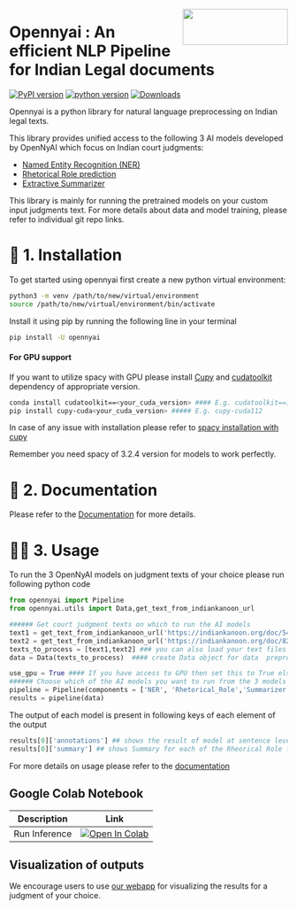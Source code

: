 <a href="https://github.com/OpenNyAI/Opennyai"><img src="https://github.com/OpenNyAI/Opennyai/raw/master/asset/final-logo-01.jpeg" width="190" height="65" align="right" /></a>

# Opennyai : An efficient NLP Pipeline for Indian Legal documents

[![PyPI version](https://badge.fury.io/py/opennyai.svg)](https://pypi.org/project/opennyai/)
[![python version](https://img.shields.io/badge/Python-%3E=3.7-blue)](https://github.com/OpenNyAI/Opennyai)
[![Downloads](https://pepy.tech/badge/opennyai)](https://github.com/OpenNyAI/Opennyai)

Opennyai is a python library for natural language preprocessing on Indian legal texts.

This library provides unified access to the following 3 AI models developed by OpenNyAI which focus on Indian court
judgments:

* [Named Entity Recognition (NER)](https://github.com/Legal-NLP-EkStep/legal_NER)
* [Rhetorical Role prediction](https://github.com/Legal-NLP-EkStep/rhetorical-role-baseline)
* [Extractive Summarizer](https://github.com/Legal-NLP-EkStep/judgment_extractive_summarizer)

This library is mainly for running the pretrained models on your custom input judgments text. For more details about
data and model training, please refer to individual git repo links.

# 🔧 1. Installation

To get started using opennyai first create a new python virtual environment:

```bash
python3 -m venv /path/to/new/virtual/environment
source /path/to/new/virtual/environment/bin/activate
```

Install it using pip by running the following line in your terminal

```bash
pip install -U opennyai
```

#### For GPU support

If you want to utilize spacy with GPU please install [Cupy](https://anaconda.org/conda-forge/cupy) and
[cudatoolkit](https://anaconda.org/anaconda/cudatoolkit) dependency of appropriate version.

```bash
conda install cudatoolkit==<your_cuda_version> #### E.g. cudatoolkit==11.2
pip install cupy-cuda<your_cuda_version> ##### E.g. cupy-cuda112
```

In case of any issue with installation please refer to [spacy installation with cupy](https://spacy.io/usage)

Remember you need spacy of 3.2.4 version for models to work perfectly.

# 📖 2. Documentation

Please refer to the [Documentation](https://opennyai.readthedocs.io/en/latest/index.html#) for more details.

# 👩‍💻 3. Usage

To run the 3 OpenNyAI models on judgment texts of your choice please run following python code

```python
from opennyai import Pipeline
from opennyai.utils import Data,get_text_from_indiankanoon_url

###### Get court judgment texts on which to run the AI models
text1 = get_text_from_indiankanoon_url('https://indiankanoon.org/doc/542273/')
text2 = get_text_from_indiankanoon_url('https://indiankanoon.org/doc/82089984/')
texts_to_process = [text1,text2] ### you can also load your text files directly into this
data = Data(texts_to_process)  #### create Data object for data  preprocessing before running ML models

use_gpu = True #### If you have access to GPU then set this to True else False
###### Choose which of the AI models you want to run from the 3 models 'NER', 'Rhetorical_Role','Summarizer'
pipeline = Pipeline(components = ['NER', 'Rhetorical_Role','Summarizer'],use_gpu=use_gpu) #E.g. If just Named Entity is of interest then just select 'NER'
results = pipeline(data)
```

The output of each model is present in following keys of each element of the output

```python
results[0]['annotations'] ## shows the result of model at sentence level, each entry will have entities, rhetorical role, and other details
results[0]['summary'] ## shows Summary for each of the Rheorical Role for first judgment text 
```

For more details on usage please refer to the [documentation](https://opennyai.readthedocs.io/en/latest/index.html#)

Google Colab Notebook
----------------------

| Description               | Link  |
|---------------------------|-------|
| Run Inference          | [![Open In Colab](https://colab.research.google.com/assets/colab-badge.svg)](https://colab.research.google.com/drive/1rNA6XVyD-GCTd0YtosjiKON_p9bGuVwz) |

Visualization of outputs
-----------------------
We encourage users to use [our webapp](https://summarizer-fer6v2lowq-uc.a.run.app/) for visualizing the results for a
judgment of your choice.
